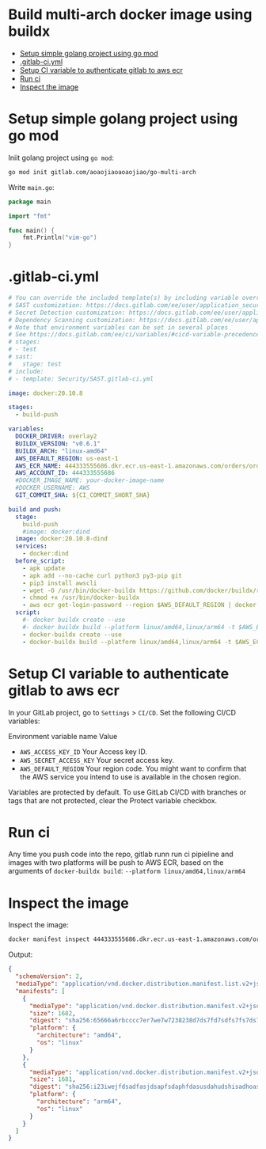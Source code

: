 # Build multi-arch docker image using buildx

- [Setup simple golang project using go mod](#setup-simple-golang-project-using-go-mod)
- [.gitlab-ci.yml](#gitlab-ciyml)
- [Setup CI variable to authenticate gitlab to aws ecr](#setup-ci-variable-to-authenticate-gitlab-to-aws-ecr)
- [Run ci](#run-ci)
- [Inspect the image](#inspect-the-image)

# Setup simple golang project using go mod

Iniit golang project using `go mod`:

```bash
go mod init gitlab.com/aoaojiaoaoaojiao/go-multi-arch
```

Write `main.go`:

```go
package main

import "fmt"

func main() {
	fmt.Println("vim-go")
}
```

# .gitlab-ci.yml

```yaml
# You can override the included template(s) by including variable overrides
# SAST customization: https://docs.gitlab.com/ee/user/application_security/sast/#customizing-the-sast-settings
# Secret Detection customization: https://docs.gitlab.com/ee/user/application_security/secret_detection/#customizing-settings
# Dependency Scanning customization: https://docs.gitlab.com/ee/user/application_security/dependency_scanning/#customizing-the-dependency-scanning-settings Container Scanning customization: https://docs.gitlab.com/ee/user/application_security/container_scanning/#customizing-the-container-scanning-settings
# Note that environment variables can be set in several places
# See https://docs.gitlab.com/ee/ci/variables/#cicd-variable-precedence
# stages:
# - test
# sast:
#   stage: test
# include:
# - template: Security/SAST.gitlab-ci.yml

image: docker:20.10.8

stages:
  - build-push

variables:
  DOCKER_DRIVER: overlay2
  BUILDX_VERSION: "v0.6.1"
  BUILDX_ARCH: "linux-amd64"
  AWS_DEFAULT_REGION: us-east-1
  AWS_ECR_NAME: 444333555686.dkr.ecr.us-east-1.amazonaws.com/orders/orders
  AWS_ACCOUNT_ID: 444333555686
  #DOCKER_IMAGE_NAME: your-docker-image-name
  #DOCKER_USERNAME: AWS
  GIT_COMMIT_SHA: ${CI_COMMIT_SHORT_SHA}

build and push:
  stage:
    build-push
    #image: docker:dind
  image: docker:20.10.8-dind
  services:
    - docker:dind
  before_script:
    - apk update
    - apk add --no-cache curl python3 py3-pip git
    - pip3 install awscli
    - wget -O /usr/bin/docker-buildx https://github.com/docker/buildx/releases/download/${BUILDX_VERSION}/buildx-${BUILDX_VERSION}.${BUILDX_ARCH}
    - chmod +x /usr/bin/docker-buildx
    - aws ecr get-login-password --region $AWS_DEFAULT_REGION | docker login --username AWS --password-stdin $AWS_ACCOUNT_ID.dkr.ecr.$AWS_DEFAULT_REGION.amazonaws.com
  script:
    #- docker buildx create --use
    #- docker buildx build --platform linux/amd64,linux/arm64 -t $AWS_ECR_NAME:$GIT_COMMIT_SHA --push .
    - docker-buildx create --use
    - docker-buildx build --platform linux/amd64,linux/arm64 -t $AWS_ECR_NAME:$GIT_COMMIT_SHA --push .
```

# Setup CI variable to authenticate gitlab to aws ecr

In your GitLab project, go to `Settings` > `CI/CD`. Set the following CI/CD variables:

Environment variable name Value

- `AWS_ACCESS_KEY_ID` Your Access key ID.
- `AWS_SECRET_ACCESS_KEY` Your secret access key.
- `AWS_DEFAULT_REGION` Your region code. You might want to confirm that the AWS service you intend to use is available in the chosen region.

Variables are protected by default. To use GitLab CI/CD with branches or tags that are not protected, clear the Protect variable checkbox.

# Run ci

Any time you push code into the repo, gitlab runn run ci pipieline and images with two platforms will be push to AWS ECR, based on the arguments of `docker-buildx build`: `--platform linux/amd64,linux/arm64`

# Inspect the image

Inspect the image:

```bash
docker manifest inspect 444333555686.dkr.ecr.us-east-1.amazonaws.com/orders/orders:71db070c
```

Output:

```json
{
  "schemaVersion": 2,
  "mediaType": "application/vnd.docker.distribution.manifest.list.v2+json",
  "manifests": [
    {
      "mediaType": "application/vnd.docker.distribution.manifest.v2+json",
      "size": 1682,
      "digest": "sha256:65666a6rbcccc7er7we7w7238238d7ds7fd7sdfs7fs7ds7s7s7",
      "platform": {
        "architecture": "amd64",
        "os": "linux"
      }
    },
    {
      "mediaType": "application/vnd.docker.distribution.manifest.v2+json",
      "size": 1681,
      "digest": "sha256:i23iwejfdsadfasjdsapfsdaphfdasusdahudshisadhoasdodshd",
      "platform": {
        "architecture": "arm64",
        "os": "linux"
      }
    }
  ]
}
```
